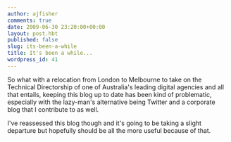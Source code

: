 ```yaml
---
author: ajfisher
comments: true
date: 2009-06-30 23:20:00+00:00
layout: post.hbt
published: false
slug: its-been-a-while
title: It's been a while...
wordpress_id: 41
---
```


So what with a relocation from London to Melbourne to take on the Technical Directorship of one of Australia's leading digital agencies and all that entails, keeping this blog up to date has been kind of problematic, especially with the lazy-man's alternative being Twitter and a corporate blog that I contribute to as well.

I've reassessed this blog though and it's going to be taking a slight departure but hopefully should be all the more useful because of that.
